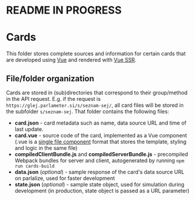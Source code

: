 # README IN PROGRESS

# Cards
This folder stores complete sources and information for certain cards that are developed using [Vue](//vuejs.org/) and rendered with [Vue SSR](//vuejs.org/v2/guide/ssr.html).

## File/folder organization

Cards are stored in (sub)directories that correspond to their group/method in the API request. E.g. if the request is `https://glej.parlameter.si/s/seznam-sej/`, all card files will be stored in the subfolder `s/seznam-sej`. That folder contains the following files:

- **card.json** - card metadata such as name, data source URL and time of last update.
- **card.vue** - source code of the card, implemented as a Vue component (.vue is a [single file component](https://vuejs.org/v2/guide/single-file-components.html) format that stores the template, styling and logic in the same file)
- **compiledClientBundle.js** and **compiledServerBundle.js** - precompiled Webpack bundles for server and client, autogenerated by running `npm run cards-build`
- **data.json** (_optional_)  - sample response of the card's data source URL on parlalize, used for faster development
- **state.json** (_optional_) - sample state object, used for simulation during development (in production, state object is passed as a URL parameter)
